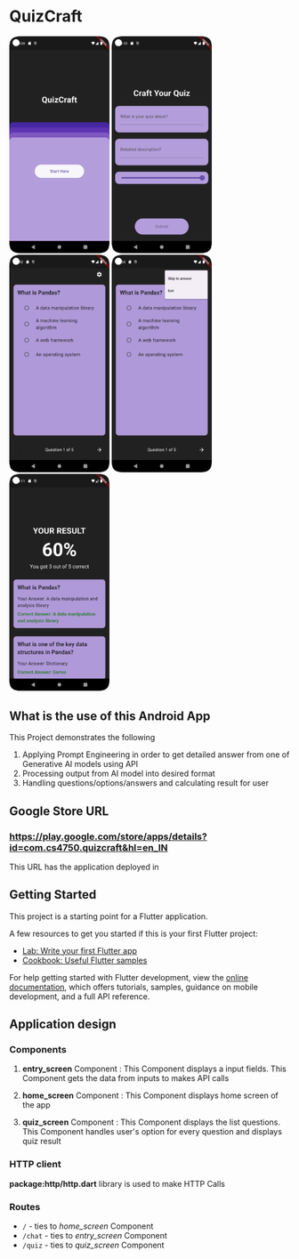 # QuizCraft

<img src='./Screenshot_20240416_221009.png' title='Chosen Screenshot' width='180' alt='Chosen Screenshot' /> <img src='./Screenshot_20240416_221031.png' title='Chosen Screenshot' width='180' alt='Chosen Screenshot' /> <img src='./Screenshot_20240425_135354.png' title='Chosen Screenshot' width='180' alt='Chosen Screenshot' /> <img src='./Screenshot_20240425_135432.png' title='Chosen Screenshot' width='180' alt='Chosen Screenshot' /> <img src='./Screenshot_20240416_221134.png' title='Chosen Screenshot' width='180' alt='Chosen Screenshot' />
 
## What is the use of this Android App

This Project demonstrates the following
1. Applying Prompt Engineering in order to get detailed answer from one of Generative AI models using API
2. Processing output from AI model into desired format
3. Handling questions/options/answers and calculating result for user

## Google Store URL

### https://play.google.com/store/apps/details?id=com.cs4750.quizcraft&hl=en_IN
This URL has the application deployed in

## Getting Started

This project is a starting point for a Flutter application.

A few resources to get you started if this is your first Flutter project:

- [Lab: Write your first Flutter app](https://docs.flutter.dev/get-started/codelab)
- [Cookbook: Useful Flutter samples](https://docs.flutter.dev/cookbook)

For help getting started with Flutter development, view the
[online documentation](https://docs.flutter.dev/), which offers tutorials,
samples, guidance on mobile development, and a full API reference.

## Application design

### Components

1. **entry_screen** Component : This Component displays a input fields. This Component gets the data from inputs to makes API calls

2. **home_screen** Component : This Component displays home screen of the app

3. **quiz_screen** Component : This Component displays the list questions. This Component handles user's option for every question and displays quiz result


### HTTP client

**package:http/http.dart** library is used to make HTTP Calls

### Routes

- `/` - ties to *home_screen* Component
- `/chat` - ties to *entry_screen* Component
- `/quiz` - ties to *quiz_screen* Component
